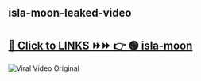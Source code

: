 
 ## isla-moon-leaked-video 

# <h2><a href="https://clipsfans.com/isla-moon&ref=git">🔗 Click to LINKS ⏩⏩ 👉 🟢 isla-moon </a></h2>

<a href="https://clipsfans.com/isla-moon&ref=git" rel="nofollow" data-target="animated-image.originalLink"><img src="https://i.ibb.co.com/xMMVF88/686577567.gif" alt="Viral Video Original" style="max-width: 100%; display: inline-block;" data-target="animated-image.originalImage"></a>
